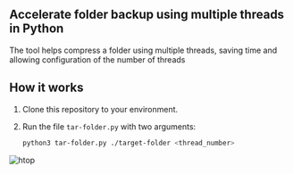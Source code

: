 ## Accelerate folder backup using multiple threads in Python

The tool helps compress a folder using multiple threads, saving time and allowing configuration of the number of threads

## How it works

1. Clone this repository to your environment.
2. Run the file `tar-folder.py` with two arguments:

   ```bash
   python3 tar-folder.py ./target-folder <thread_number>


![htop](https://github.com/kennguyen887/Speed-up-backup-script-on-python/assets/123860745/c7d17ebd-b74f-4fef-938c-995f59554649)
